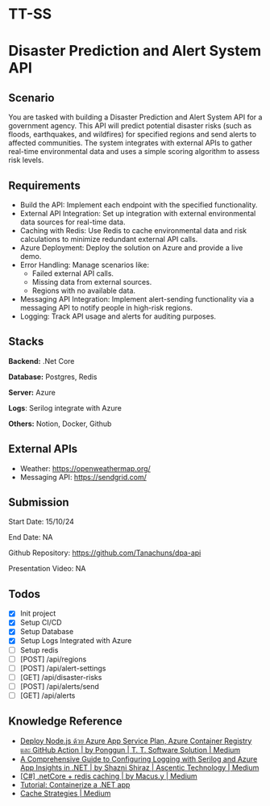 # TT-SS

# Disaster Prediction and Alert System API

## Scenario

You are tasked with building a Disaster Prediction and Alert System API for a government agency. This API will predict potential disaster risks (such as floods, earthquakes, and wildfires) for specified regions and send alerts to affected communities. The system integrates with external APIs to gather real-time environmental data and uses a simple scoring algorithm to assess risk levels.

## Requirements

- Build the API: Implement each endpoint with the specified functionality.
- External API Integration: Set up integration with external environmental data sources for real-time data.
- Caching with Redis: Use Redis to cache environmental data and risk calculations to minimize redundant external API calls.
- Azure Deployment: Deploy the solution on Azure and provide a live demo.
- Error Handling: Manage scenarios like:
  - Failed external API calls.
  - Missing data from external sources.
  - Regions with no available data.
- Messaging API Integration: Implement alert-sending functionality via a messaging API to notify people in high-risk regions.
- Logging: Track API usage and alerts for auditing purposes.

## Stacks

**Backend:** .Net Core

**Database:** Postgres, Redis

**Server:** Azure

**Logs**: Serilog integrate with Azure

**Others:** Notion, Docker, Github

## External APIs

- Weather: https://openweathermap.org/
- Messaging API: https://sendgrid.com/

## Submission

Start Date: 15/10/24

End Date: NA

Github Repository: https://github.com/Tanachuns/dpa-api

Presentation Video: NA

## Todos

- [x] Init project
- [x] Setup CI/CD
- [x] Setup Database
- [x] Setup Logs Integrated with Azure
- [ ] Setup redis
- [ ] [POST] /api/regions
- [ ] [POST] /api/alert-settings
- [ ] [GET] /api/disaster-risks
- [ ] [POST] /api/alerts/send
- [ ] [GET] /api/alerts

## Knowledge Reference

- [Deploy Node.js ด้วย Azure App Service Plan, Azure Container Registry และ GitHub Action | by Ponggun | T. T. Software Solution | Medium](https://medium.com/t-t-software-solution/deploy-node-js-%E0%B8%94%E0%B9%89%E0%B8%A7%E0%B8%A2-azure-app-service-plan-azure-container-registry-%E0%B9%81%E0%B8%A5%E0%B8%B0-github-action-460998dd805f)
- [A Comprehensive Guide to Configuring Logging with Serilog and Azure App Insights in .NET | by Shazni Shiraz | Ascentic Technology | Medium](https://medium.com/ascentic-technology/a-comprehensive-guide-to-configuring-logging-with-serilog-and-azure-app-insights-in-net-f6e4bda69e76)
- [[C#] .netCore + redis caching | by Macus.y | Medium](https://rugby4.medium.com/c-netcore-redis-caching-e3c1c5c95957)
- [Tutorial: Containerize a .NET app](https://learn.microsoft.com/en-us/dotnet/core/docker/build-container?tabs=linux&pivots=dotnet-8-0)
- [Cache Strategies | Medium](https://medium.com/@mmoshikoo/cache-strategies-996e91c80303)
